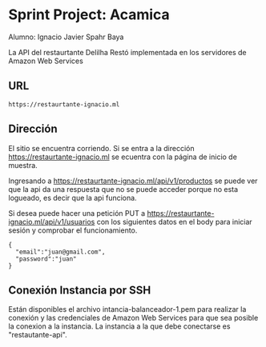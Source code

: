 # Sprint Project: Acamica

Alumno: Ignacio Javier Spahr Baya

La API del restaurtante Delilha Restó implementada en los servidores de Amazon Web Services

## URL

```
https://restaurtante-ignacio.ml
```
## Dirección
El sitio se encuentra corriendo. Si se entra a la dirección https://restaurtante-ignacio.ml se
ecuentra con la página de inicio de muestra.

Ingresando a https://restaurtante-ignacio.ml/api/v1/productos se puede ver que la api da una respuesta que no se puede acceder porque no esta logueado, es decir que la api funciona.

Si desea puede hacer una petición PUT a https://restaurtante-ignacio.ml/api/v1/usuarios con los siguientes datos en el body para iniciar sesión y comprobar el funcionamiento.

```
{
  "email":"juan@gmail.com",
  "password":"juan"
}
```


## Conexión Instancia por SSH
Están disponibles el archivo intancia-balanceador-1.pem para realizar la conexión y las credenciales de Amazon Web Services para que sea posible la conexion a la instancia. La instancia a la que debe conectarse es "restautante-api".
